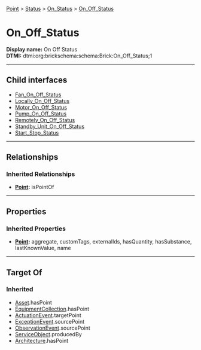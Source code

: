 [Point](../../../Point.md) > [Status](../../Status.md) > [On_Status](../On_Status.md) > [On_Off_Status](#)
# On_Off_Status

**Display name:** On Off Status<br />
**DTMI:** dtmi:org:brickschema:schema:Brick:On_Off_Status;1

---

## Child interfaces
* [Fan_On_Off_Status](Fan_On_Off_Status.md)
* [Locally_On_Off_Status](Locally_On_Off_Status.md)
* [Motor_On_Off_Status](Motor_On_Off_Status.md)
* [Pump_On_Off_Status](Pump_On_Off_Status.md)
* [Remotely_On_Off_Status](Remotely_On_Off_Status.md)
* [Standby_Unit_On_Off_Status](Standby_Unit_On_Off_Status/Standby_Unit_On_Off_Status.md)
* [Start_Stop_Status](Start_Stop_Status/Start_Stop_Status.md)

---

## Relationships
### Inherited Relationships
* **[Point](../../../Point.md):** isPointOf

---

## Properties
### Inherited Properties
* **[Point](../../../Point.md):** aggregate, customTags, externalIds, hasQuantity, hasSubstance, lastKnownValue, name

---

## Target Of
### Inherited
* [Asset](../../../../Asset/Asset.md).hasPoint
* [EquipmentCollection](../../../../Collection/AssetCollection/EquipmentCollection/EquipmentCollection.md).hasPoint
* [ActuationEvent](../../../../Event/PointEvent/ActuationEvent.md).targetPoint
* [ExceptionEvent](../../../../Event/PointEvent/ExceptionEvent.md).sourcePoint
* [ObservationEvent](../../../../Event/PointEvent/ObservationEvent.md).sourcePoint
* [ServiceObject](../../../../Information/ServiceObject/ServiceObject.md).producedBy
* [Architecture](../../../../Space/Architecture/Architecture.md).hasPoint
